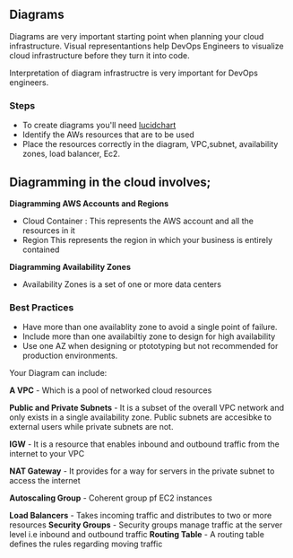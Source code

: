 ## Diagrams
Diagrams are very important starting point when planning your cloud infrastructure.
Visual representantions help DevOps Engineers to visualize cloud infrastructure before they turn it into code.

Interpretation of diagram infrastructre is very important for DevOps engineers.

### Steps

- To create diagrams you'll need [lucidchart](http://www.lucidchart.com/) 
- Identify the AWs resources that are to be used
- Place the resources correctly in the diagram, VPC,subnet, availability zones, load balancer, Ec2.
 
 
## Diagramming in the cloud involves;
 
  **Diagramming AWS Accounts and Regions**
 - Cloud Container : This represents the AWS account and all the resources in it
 - Region
 This represents the region in which your business is entirely contained
 
**Diagramming Availability Zones**
- Availability Zones is a set of one or more data centers

### Best Practices
- Have more than one availablity zone to avoid a single point of failure.
- Include more than one availabiltiy zone to design for high availability
- Use one AZ when designing or ptototyping but not recommended for production environments.


Your Diagram can include:

**A VPC** - Which is a pool of networked cloud resources

**Public and Private Subnets** - It is a subset of the overall VPC network and only exists in a single availability zone.
Public subnets are accesibke to external users while private subnets are not.

**IGW** - It is a resource that enables inbound and outbound traffic from the internet to your VPC

**NAT Gateway** - It provides for a way for servers in the private subnet to access the internet

**Autoscaling Group** - Coherent group pf EC2 instances

**Load Balancers** - Takes incoming traffic and distributes to two or more resources
**Security Groups** - Security groups manage traffic at the server level i.e inbound and outbound traffic
**Routing Table** - A routing table defines the rules regarding moving traffic


